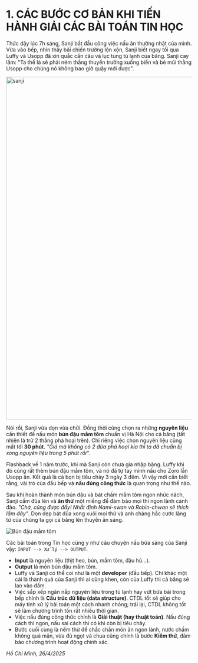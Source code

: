 #  1. CÁC BƯỚC CƠ BẢN KHI TIẾN HÀNH GIẢI CÁC BÀI TOÁN TIN HỌC
Thức dậy lúc 7h sáng, Sanji bắt đầu công việc nấu ăn thường nhật của mình. Vừa vào bếp, nhìn thấy bãi chiến trường lộn xộn, Sanji biết ngay tối qua Luffy và Usopp đã xỉn quắc cần câu và lục tung tủ lạnh của băng. Sanji cay lắm: "Ta thề là sẽ phải ném thằng thuyền trưởng xuống biển và bẻ mũi thằng Usopp cho chúng nó không bao giờ quậy mới được".

<img width="928" alt="sanji" src="https://github.com/user-attachments/assets/17210a8f-ca30-45d5-b757-a6cf18179303" />


Nói rồi, Sanji vừa dọn vừa chửi. Đồng thời cũng chọn ra những **nguyên liệu** cần thiết để nấu món **bún đậu mắm tôm** chuẩn vị Hà Nội cho cả băng (tất nhiên là trừ 2 thằng phá hoại trên). Chỉ riêng việc chọn nguyên liệu cũng mất tới **30 phút**. _"Giá mà không có 2 đứa phá hoại kia thì ta đã chuẩn bị xong nguyên liệu trong 5 phút rồi"_.

Flashback về 1 năm trước, khi mà Sanji còn chưa gia nhập băng. Luffy khi đó cũng rất thèm bún đậu mắm tôm, và nó đã tự tay mình nấu cho Zoro lẫn Usopp ăn. Kết quả là cả bọn bị tiêu chảy 3 ngày 3 đêm. Vì vậy mới cần biết rằng, vài trò của đầu bếp và **nấu đúng công thức** là quan trọng như thế nào.

Sau khi hoàn thành món bún đậu và bát chấm mắm tôm ngon nhức nách, Sanji cầm đũa lên và **ăn thử** một miếng để đảm bảo mọi thí ngon lành cành đào. _"Chà, cũng được đấy! Nhất định Nami-swan và Robin-chwan sẽ thích lắm đây"_. Dọn dẹp bát đũa xong xuôi mọi thứ và anh chàng hắc cước lãng tử của chúng ta gọi cả băng lên thuyền ăn sáng.

![Bún đậu mắm tôm](https://github.com/user-attachments/assets/e851fa87-f47c-489d-baa1-958ab7f40345)


Các bài toán trong Tin học cũng y như câu chuyện nấu bữa sáng của Sanji vậy: `INPUT --> Xử lý --> OUTPUT`. 
- **Input** là nguyên liệu (thịt heo, bún, mắm tôm, đậu hũ...).
- **Output** là món bún đậu mắm tôm.
- Luffy và Sanji có thể coi như là một **developer** (đầu bếp). Chỉ khác một cái là thành quả của Sanji thì ai cũng khen, còn của Luffy thì cả băng sẽ lao vào đấm.
- Việc sắp xếp ngăn nắp nguyên liệu trong tủ lạnh hay vứt bừa bãi trong bếp chính là **Cấu trúc dữ liệu (data structure)**. CTDL tốt sẽ giúp cho máy tính xử lý bài toán một cách nhanh chóng; trái lại, CTDL không tốt sẽ làm chương trình tốn rất nhiều thời gian.
- Việc nấu đúng công thức chính là **Giải thuật (hay thuật toán)**. Nấu đúng cách thì ngon, nấu sai cách thì có khi còn bị tiêu chảy.
- Bước cuối cùng là nếm thử để chắc chắn món ăn ngon lành, nước chấm không quá mặn, vừa đủ ngọt và chua cũng chính là bước **Kiểm thử**, đảm bảo chương trình hoạt động chính xác.

_Hồ Chí Minh, 26/4/2025_
